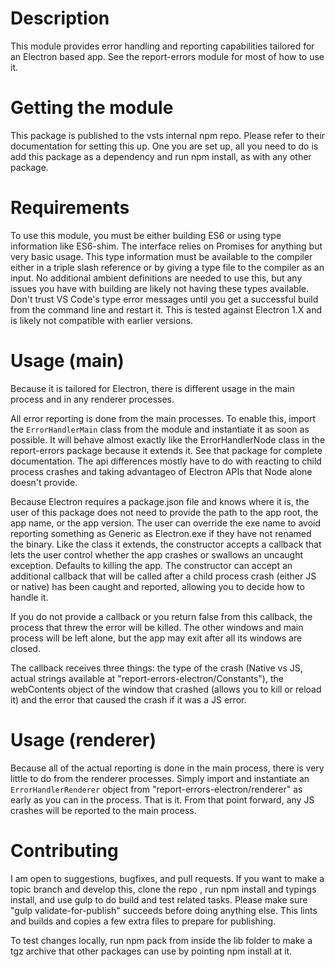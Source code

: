 # Description
This module provides error handling and reporting capabilities tailored for an Electron based app. See the report-errors module for most of how to use it. 

# Getting the module
This package is published to the vsts internal npm repo. Please refer to their documentation for setting this up. One you are set up, all you need to do is add this package as a dependency and run npm install, as with any other package. 

# Requirements
To use this module, you must be either building ES6 or using type information like ES6-shim. The interface relies on Promises for anything but very basic usage. This type information must be available to the compiler either in a triple slash reference or by giving a type file to the compiler as an input. No additional ambient definitions are needed to use this, but any issues you have with building are likely not having these types available. Don't trust VS Code's type error messages until you get a successful build from the command line and restart it. 
This is tested against Electron 1.X and is likely not compatible with earlier versions. 

# Usage (main)
Because it is tailored for Electron, there is different usage in the main process and in any renderer processes. 

All error reporting is done from the main processes. To enable this, import the `ErrorHandlerMain` class from the module and instantiate it as soon as possible. It will behave almost exactly like the ErrorHandlerNode class in the report-errors package because it extends it. See that package for complete documentation. The api differences mostly have to do with reacting to child process crashes and taking advantageo of Electron APIs that Node alone doesn't provide.

Because Electron requires a package.json file and knows where it is, the user of this package does not need to provide the path to the app root, the app name, or the app version. 
The user can override the exe name to avoid reporting something as Generic as Electron.exe if they have not renamed the binary. 
Like the class it extends, the constructor accepts a callback that lets the user control whether the app crashes or swallows an uncaught exception. Defaults to killing the app. 
The constructor can accept an additional callback that will be called after a child process crash (either JS or native) has been caught and reported, allowing you to decide how to handle it. 

If you do not provide a callback or you return false from this callback, the process that threw the error will be killed. The other windows and main process will be left alone, but the app may exit after all its windows are closed.  

The callback receives three things: the type of the crash (Native vs JS, actual strings available at "report-errors-electron/Constants"), the webContents object of the window that crashed (allows you to kill or reload it) and the error that caused the crash if it was a JS error. 

# Usage (renderer)
Because all of the actual reporting is done in the main process, there is very little to do from the renderer processes. Simply import and instantiate an `ErrorHandlerRenderer` object from "report-errors-electron/renderer" as early as you can in the process. That is it. From that point forward, any JS crashes will be reported to the main process. 

# Contributing
I am open to suggestions, bugfixes, and pull requests. If you want to make a topic branch and develop this, clone the repo , run npm install and typings install, and use gulp to do build and test related tasks. Please make sure "gulp validate-for-publish" succeeds before doing anything else. This lints and builds and copies a few extra files to prepare for publishing. 

To test changes locally, run npm pack from inside the lib folder to make a tgz archive that other packages can use by pointing npm install at it. 